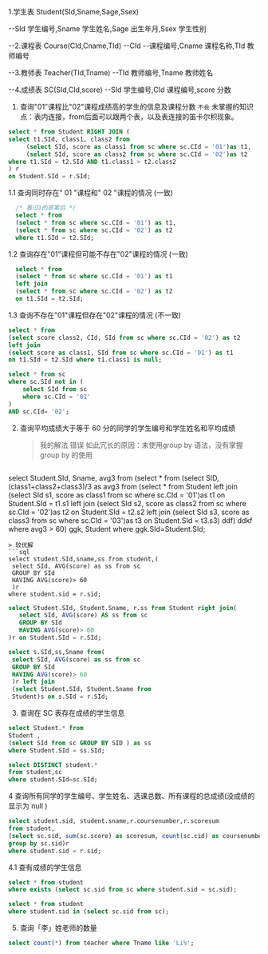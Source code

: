 1.学生表 Student(SId,Sname,Sage,Ssex)

--SId 学生编号,Sname 学生姓名,Sage 出生年月,Ssex 学生性别

--2.课程表 Course(CId,Cname,TId) --CId --课程编号,Cname 课程名称,TId 教师编号

--3.教师表 Teacher(TId,Tname) --TId 教师编号,Tname 教师姓名

--4.成绩表 SC(SId,CId,score) --SId 学生编号,CId 课程编号,score 分数

1. 查询"01"课程比"02"课程成绩高的学生的信息及课程分数
  `不会`
  未掌握的知识点：表内连接，from后面可以跟两个表，以及表连接的笛卡尔积现象。
  ```sql
  select * from Student RIGHT JOIN (
  select t1.SId, class1, class2 from
       (select SId, score as class1 from sc where sc.CId = '01')as t1,
       (select SId, score as class2 from sc where sc.CId = '02')as t2
  where t1.SId = t2.SId AND t1.class1 > t2.class2
  ) r
  on Student.SId = r.SId;
  ```
1.1 查询同时存在" 01 "课程和" 02 "课程的情况
  (一致)
  ```sql
    /* 看过1的答案后 */
    select * from
    (select * from sc where sc.CId = '01') as t1,
    (select * from sc where sc.CId = '02') as t2
    where t1.SId = t2.SId;
  ```
1.2 查询存在"01"课程但可能不存在"02"课程的情况
  (一致)
  ```sql
    select * from
    (select * from sc where sc.CId = '01') as t1
    left join
    (select * from sc where sc.CId = '02') as t2
    on t1.SId = t2.SId;
  ```
1.3 查询不存在"01"课程但存在"02"课程的情况
  (不一致)
  ```sql
  select * from
  (select score class2, CId, SId from sc where sc.CId = '02') as t2
  left join
  (select score as class1, SId from sc where sc.CId = '01') as t1
  on t1.SId = t2.SId where t1.class1 is null;
  ```
  ```sql
  select * from sc
  where sc.SId not in (
      select SId from sc
      where sc.CId = '01'
  )
  AND sc.CId= '02';
  ```

2. 查询平均成绩大于等于 60 分的同学的学生编号和学生姓名和平均成绩
   > 我的解法 错误
   > 如此冗长的原因：未使用group by 语法，没有掌握group by 的使用
   ```sql
  select Student.SId, Sname, avg3 from (select * from (select SID, (class1+class2+class3)/3 as avg3 from (select * from Student left join (select SId s1, score as class1 from sc where sc.CId = '01')as t1 on Student.SId = t1.s1 left join (select SId s2, score as class2 from sc where sc.CId = '02')as t2 on Student.SId = t2.s2 left join (select SId s3, score as class3 from sc where sc.CId = '03')as t3 on Student.SId = t3.s3) ddf) ddkf where avg3 > 60) ggk, Student where ggk.SId=Student.SId;
   ```
  > 较优解
   ```sql
   select student.SId,sname,ss from student,(
    select SId, AVG(score) as ss from sc
    GROUP BY SId
    HAVING AVG(score)> 60
    )r
  where student.sid = r.sid;
  ```
   ```sql
   select Student.SId, Student.Sname, r.ss from Student right join(
      select SId, AVG(score) AS ss from sc
      GROUP BY SId
      HAVING AVG(score)> 60
  )r on Student.SId = r.SId;
  ```
   ```sql
  select s.SId,ss,Sname from(
    select SId, AVG(score) as ss from sc
    GROUP BY SId
    HAVING AVG(score)> 60
    )r left join
    (select Student.SId, Student.Sname from
    Student)s on s.SId = r.SId;
  ```
3. 查询在 SC 表存在成绩的学生信息
  ```sql
  select Student.* from
  Student ,
  (select SId from sc GROUP BY SID ) as ss
  where Student.SId = ss.SId;
  ```
  ```sql
  select DISTINCT student.*
  from student,sc
  where student.SId=sc.SId;
  ```
4 查询所有同学的学生编号、学生姓名、选课总数、所有课程的总成绩(没成绩的显示为 null )
```sql
select student.sid, student.sname,r.coursenumber,r.scoresum
from student,
(select sc.sid, sum(sc.score) as scoresum, count(sc.cid) as coursenumber from sc
group by sc.sid)r
where student.sid = r.sid;
```
4.1 查有成绩的学生信息
<!-- 不知道和第三题表达的意思有什么区别 -->
<!-- 这一题涉及到in和exists的用法，在这种小表中，两种方法的效率都差不多
[SQL查询中in和exists的区别分析](https://www.jianshu.com/p/f212527d76ff)
当表2的记录数量非常大的时候，选用exists比in要高效很多.
EXISTS用于检查子查询是否至少会返回一行数据，该子查询实际上并不返回任何数据，而是返回值True或False.
结论：IN()适合B表比A表数据小的情况
结论：EXISTS()适合B表比A表数据大的情况 -->
 ```sql
select * from student
where exists (select sc.sid from sc where student.sid = sc.sid);
```
```sql
select * from student
where student.sid in (select sc.sid from sc);
  ```
5. 查询「李」姓老师的数量
```sql
select count(*) from teacher where Tname like 'Li%';
```
